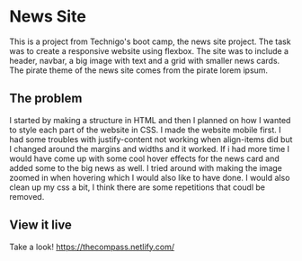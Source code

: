 # News Site

This is a project from Technigo's boot camp, the news site project. The task was to create a responsive website using flexbox. The site was to include a header, navbar, a big image with text and a grid with smaller news cards. The pirate theme of the news site comes from the pirate lorem ipsum.

## The problem
I started by making a structure in HTML and then I planned on how I wanted to style each part of the website in CSS. I made the website mobile first. 
I had some troubles with justify-content not working when align-items did but I changed around the margins and widths and it worked. 
If i had more time I would have come up with some cool hover effects for the news card and added some to the big news as well. I tried around with making the image zoomed in when hovering which I would also like to have done. I would also clean up my css a bit, I think there are some repetitions that coudl be removed.

## View it live
Take a look!
https://thecompass.netlify.com/
